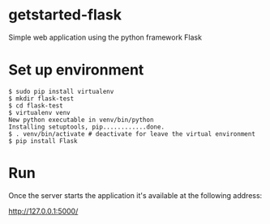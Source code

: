 # getstarted-flask
Simple web application using the python framework Flask

# Set up environment

```{bash}
$ sudo pip install virtualenv
$ mkdir flask-test
$ cd flask-test
$ virtualenv venv
New python executable in venv/bin/python
Installing setuptools, pip............done.
$ . venv/bin/activate # deactivate for leave the virtual environment
$ pip install Flask
```

# Run
Once the server starts the application it's available at the following address:

http://127.0.0.1:5000/
